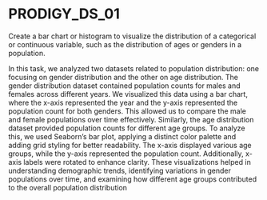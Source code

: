 # PRODIGY_DS_01
Create a bar chart or histogram to visualize the distribution of a categorical or continuous variable, such as the distribution of ages or genders in a population.

In this task, we analyzed two datasets related to population distribution: one focusing on gender distribution and the other on age distribution. The gender distribution dataset contained population counts for males and females across different years. We visualized this data using a bar chart, where the x-axis represented the year and the y-axis represented the population count for both genders. This allowed us to compare the male and female populations over time effectively. Similarly, the age distribution dataset provided population counts for different age groups. To analyze this, we used Seaborn’s bar plot, applying a distinct color palette and adding grid styling for better readability. The x-axis displayed various age groups, while the y-axis represented the population count. Additionally, x-axis labels were rotated to enhance clarity. These visualizations helped in understanding demographic trends, identifying variations in gender populations over time, and examining how different age groups contributed to the overall population distribution
